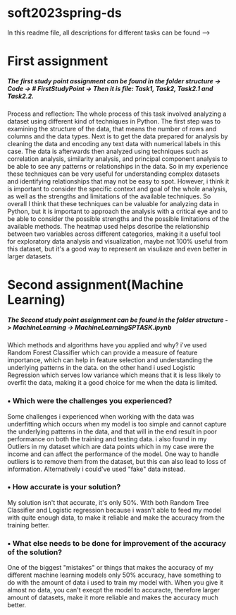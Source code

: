 # soft2023spring-ds
In this readme file, all descriptions for different tasks can be found -->

# First assignment
##### The first study point assignment can be found in the folder structure -> Code -> # FirstStudyPoint -> Then it is file: Task1, Task2, Task2.1 and Task2.2. 

Process and reflection:
The whole process of this task involved analyzing a dataset using different kind of techniques in Python. The first step was to examining the structure of the data, that means the number of rows and columns and the data types. 
Next is to get the data prepared for analysis by cleaning the data and encoding any text data with numerical labels in this case. The data is afterwards then analyzed using techniques such as correlation analysis, similarity analysis, and principal component analysis to be able to see any patterns or relationships in the data.
So in my experience these techniques can be very useful for understanding complex datasets and identifying relationships that may not be easy to spot. However, i think it is important to consider the specific context and goal of the whole analysis, as well as the strengths and limitations of the available techniques.
So overall I think that these techniques can be valuable for analyzing data in Python, but it is important to approach the analysis with a critical eye and to be able to consider the possible strengths and the possible limitations of the available methods. The heatmap used helps describe the relationship between two variables across different categories, making it a useful tool for exploratory data analysis and visualization, maybe not 100% useful from this dataset, but it's a good way to represent an visuliaze and even better in larger datasets.

# Second assignment(Machine Learning)
##### The Second study point assignment can be found in the folder structure -> MachineLearning -> MachineLearningSPTASK.ipynb
Which methods and algorithms have you applied and why?
i've used Random Forest Classifier which can provide a measure of feature importance, which can help in feature selection and understanding the underlying patterns in the data.
on the other hand i used Logistic Regression which serves low variance which means that it is less likely to overfit the data, making it a good choice for me when the data is limited.
### • Which were the challenges you experienced?
Some challenges i experienced when working with the data was underfitting which occurs when my model is too simple and cannot capture the underlying patterns in the data, and that will in the end result in poor performance on both the training and testing data. i also found in my Outliers in my dataset which are data points which in my case were the income and can affect the performance of the model. One way to handle outliers is to remove them from the dataset, but this can also lead to loss of information. Alternatively i could've used "fake" data instead.
### • How accurate is your solution?
My solution isn't that accurate, it's only 50%. With both Random Tree Classifier and Logistic regression because i wasn't able to feed my model with quite enough data, to make it reliable and make the accuracy from the training better.
### • What else needs to be done for improvement of the accuracy of the solution?
One of the biggest "mistakes" or things that makes the accuracy of my different machine learning models only 50% accuracy, have something to do with the amount of data i used to train my model with. When you give it almost no data, you can't execpt the model to accuracte, therefore larger amount of datasets, make it more reliable and makes the accuracy much better.